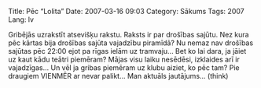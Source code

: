Title: Pēc “Lolita”
Date: 2007-03-16 09:03
Category: Sākums
Tags: 2007
Lang: lv

Gribējās uzrakstīt atsevišķu rakstu. Raksts ir par drošības sajūtu. Nez kura pēc kārtas bija drošības sajūta vajadzību piramīdā? Nu nemaz nav drošības sajūtas pēc 22:00 ejot pa rīgas ielām uz tramvaju...
Bet ko lai dara, ja jāiet uz kaut kādu teātri piemēram? Mājas visu laiku nesēdēsi, izklaides arī ir vajadzīgas... Un vēl ja gribas piemēram uz klubu aiziet, ko pēc tam? Pie draugiem VIENMĒR ar nevar palikt... Man aktuāls jautājums... (think)
